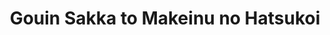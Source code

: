 --- 
title: "Gouin Sakka to Makeinu no Hatsukoi"
publishdate: "2019-9-8T16:48:46+02:00"
src: "https://365manga.net/manga/gouin-sakka-to-makeinu-no-hatsukoi"
image: "https://data.365manga.net/images/thumbnails/1949-gouin-sakka-to-makeinu-no-hatsukoi.jpg"
description: "From Crownprince Translations: Out of orders from his office, young model Nanami Jun becomes an assistant of a doujin artist! The said doujin artist turns out to be none other than the supermodel whom Jun had greatly admired from a while back, Kase Yuutai. Before long, he is immersed in joy, and even as he is messed around with and has to dress up erotically after references in doujinshi, he…"
---